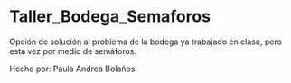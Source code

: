 # Taller_Bodega_Semaforos

Opción de solución al problema de la bodega ya trabajado en clase, pero esta vez por medio de semáforos.

Hecho por: Paula Andrea Bolaños
